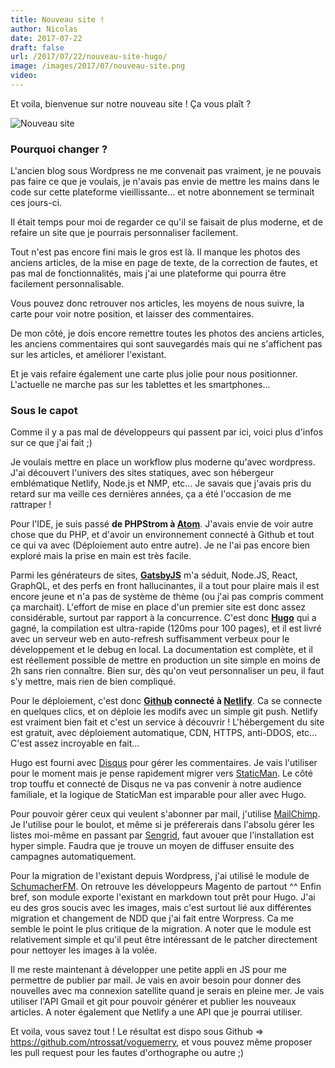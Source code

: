 ```yaml
---
title: Nouveau site !
author: Nicolas
date: 2017-07-22
draft: false
url: /2017/07/22/nouveau-site-hugo/
image: /images/2017/07/nouveau-site.png
video:
---
```



Et voila, bienvenue sur notre nouveau site ! Ça vous plaît ?

![Nouveau site](/images/2017/07/nouveau-site.png)

### Pourquoi changer ?

L'ancien blog sous Wordpress ne me convenait pas vraiment, je ne pouvais pas faire ce que je voulais, je n'avais pas envie de mettre les mains dans le code sur cette plateforme vieillissante... et notre abonnement se terminait ces jours-ci.

Il était temps pour moi de regarder ce qu'il se faisait de plus moderne, et de refaire un site que je pourrais personnaliser facilement.

Tout n'est pas encore fini mais le gros est là. Il manque les photos des anciens articles, de la mise en page de texte, de la correction de fautes, et pas mal de fonctionnalités, mais j'ai une plateforme qui pourra être facilement personnalisable.

Vous pouvez donc retrouver nos articles, les moyens de nous suivre, la carte pour voir notre position, et laisser des commentaires.

De mon côté, je dois encore remettre toutes les photos des anciens articles, les anciens commentaires qui sont sauvegardés mais qui ne s'affichent pas sur les articles, et améliorer l'existant.

Et je vais refaire également une carte plus jolie pour nous positionner. L'actuelle ne marche pas sur les tablettes et les smartphones...

### Sous le capot

Comme il y a pas mal de développeurs qui passent par ici, voici plus d'infos sur ce que j'ai fait ;)

Je voulais mettre en place un workflow plus moderne qu'avec wordpress. J'ai découvert l'univers des sites statiques, avec son hébergeur emblématique Netlify, Node.js et NMP, etc... Je savais que j'avais pris du retard sur ma veille ces dernières années, ça a été l'occasion de me rattraper !

Pour l'IDE, je suis passé **de PHPStrom à [Atom](https://atom.io/)**. J'avais envie de voir autre chose que du PHP, et d'avoir un environnement connecté à Github et tout ce qui va avec (Déploiement auto entre autre). Je ne l'ai pas encore bien exploré mais la prise en main est très facile.

Parmi les générateurs de sites, **[GatsbyJS](https://www.gatsbyjs.org/)** m'a séduit, Node.JS, React, GraphQL, et des perfs en front hallucinantes, il a tout pour plaire mais il est encore jeune et n'a pas de système de thème (ou j'ai pas compris comment ça marchait). L'effort de mise en place d'un premier site est donc assez considérable, surtout par rapport à la concurrence. C'est donc **[Hugo](https://gohugo.io/)** qui a gagné, la compilation est ultra-rapide (120ms pour 100 pages), et il est livré avec un serveur web en auto-refresh suffisamment verbeux pour le développement et le debug en local. La documentation est complète, et il est réellement possible de mettre en production un site simple en moins de 2h sans rien connaître. Bien sur, dès qu'on veut personnaliser un peu, il faut s'y mettre, mais rien de bien compliqué.

Pour le déploiement, c'est donc **[Github](https://github.com/) connecté à [Netlify](https://www.netlify.com/)**. Ca se connecte en quelques clics, et on déploie les modifs avec un simple git push. Netlify est vraiment bien fait et c'est un service à découvrir ! L'hébergement du site est gratuit, avec déploiement automatique, CDN, HTTPS, anti-DDOS, etc... C'est assez incroyable en fait...

Hugo est fourni avec [Disqus](https://disqus.com/) pour gérer les commentaires. Je vais l'utiliser pour le moment mais je pense rapidement migrer vers [StaticMan](https://staticman.net/). Le côté trop touffu et connecté de Disqus ne va pas convenir à notre audience familiale, et la logique de StaticMan est imparable pour aller avec Hugo.

Pour pouvoir gérer ceux qui veulent s'abonner par mail, j'utilise [MailChimp](https://mailchimp.com/). Je l'utilise pour le boulot, et même si je préfererais dans l'absolu gérer les listes moi-même en passant par [Sengrid](https://sendgrid.com/), faut avouer que l'installation est hyper simple. Faudra que je trouve un moyen de diffuser ensuite des campagnes automatiquement.


Pour la migration de l'existant depuis Wordpress, j'ai utilisé le module de [SchumacherFM](https://github.com/SchumacherFM/wordpress-to-hugo-exporter). On retrouve les développeurs Magento de partout ^^ Enfin bref, son module exporte l'existant en markdown tout prêt pour Hugo. J'ai eu des gros soucis avec les images, mais c'est surtout lié aux différentes migration et changement de NDD que j'ai fait entre Worpress. Ca me semble le point le plus critique de la migration. A noter que le module est relativement simple et qu'il peut être intéressant de le patcher directement pour nettoyer les images à la volée.

Il me reste maintenant à développer une petite appli en JS pour me permettre de publier par mail. Je vais en avoir besoin pour donner des nouvelles avec ma connexion satellite quand je serais en pleine mer. Je vais utiliser l'API Gmail et git pour pouvoir générer et publier les nouveaux articles. A noter également que Netlify a une API que je pourrai utiliser.

Et voila, vous savez tout ! Le résultat est dispo sous Github => https://github.com/ntrossat/voguemerry, et vous pouvez même proposer les pull request pour les fautes d'orthographe ou autre ;)
